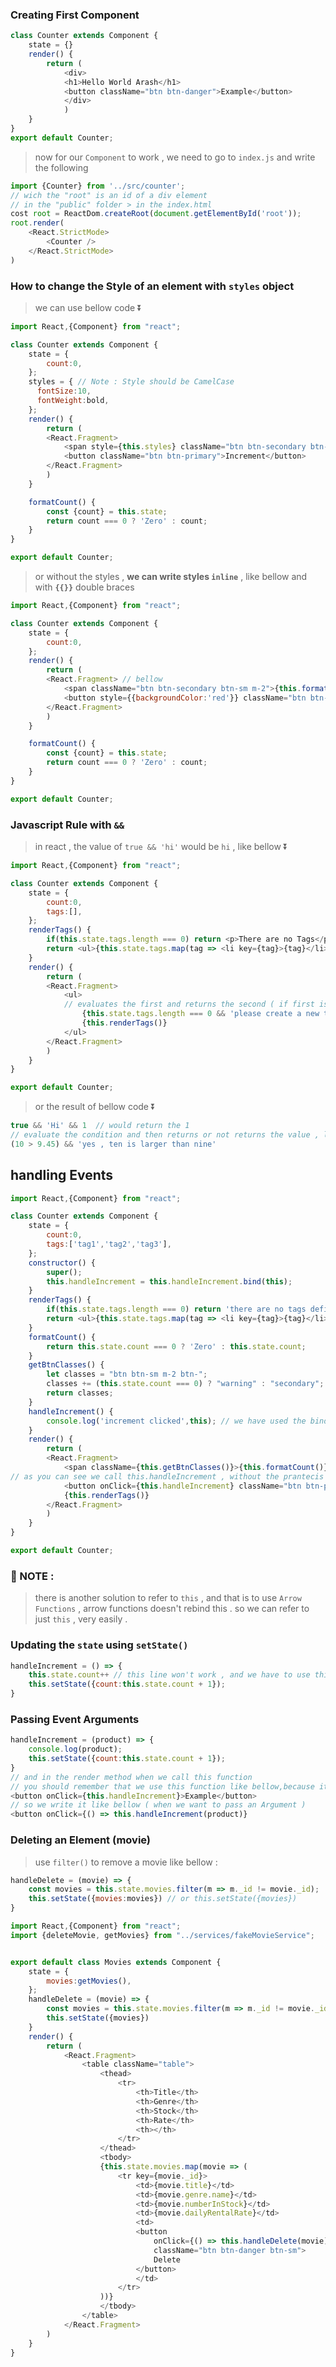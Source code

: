 ### Creating First Component

```javascript
class Counter extends Component {
    state = {}
	render() {
        return (
            <div>
            <h1>Hello World Arash</h1>
            <button className="btn btn-danger">Example</button>
            </div>
            )
    }
}
export default Counter;
```

> now for our `Component` to work , we need to go to `index.js` and write the following

```javascript
import {Counter} from '../src/counter';
// wich the "root" is an id of a div element
// in the "public" folder > in the index.html
cost root = ReactDom.createRoot(document.getElementById('root'));
root.render(
	<React.StrictMode>
    	<Counter />
    </React.StrictMode>
)
```

### How to change the Style of an element with `styles` object

> we can use bellow code :arrow_double_down:

```javascript
import React,{Component} from "react";

class Counter extends Component {
    state = {
        count:0,
    };
    styles = { // Note : Style should be CamelCase
      fontSize:10,
      fontWeight:bold,
    };
    render() {
        return (
        <React.Fragment>
            <span style={this.styles} className="btn btn-secondary btn-sm m-2">{this.formatCount()}</span>
            <button className="btn btn-primary">Increment</button>
        </React.Fragment>
        )
    }

    formatCount() {
        const {count} = this.state;
        return count === 0 ? 'Zero' : count;
    }
}

export default Counter;
```

> or without the styles , __we can write styles `inline`__ , like bellow and with __`{{}}`__ double braces

```javascript
import React,{Component} from "react";

class Counter extends Component {
    state = {
        count:0,
    };
    render() {
        return (
        <React.Fragment> // bellow
            <span className="btn btn-secondary btn-sm m-2">{this.formatCount()}</span>
            <button style={{backgroundColor:'red'}} className="btn btn-primary">Increment</button>
        </React.Fragment>
        )
    }

    formatCount() {
        const {count} = this.state;
        return count === 0 ? 'Zero' : count;
    }
}

export default Counter;
```

### Javascript Rule with `&&`

> in react , the value of `true && 'hi'` would be `hi` , like bellow :arrow_double_down:

```javascript
import React,{Component} from "react";

class Counter extends Component {
    state = {
        count:0,
        tags:[],
    };
    renderTags() {
        if(this.state.tags.length === 0) return <p>There are no Tags</p>
        return <ul>{this.state.tags.map(tag => <li key={tag}>{tag}</li>)}</ul>
    }
    render() {
        return (
        <React.Fragment>
            <ul>
            // evaluates the first and returns the second ( if first is true )
                {this.state.tags.length === 0 && 'please create a new tag'} // returns the text
                {this.renderTags()}
            </ul>
        </React.Fragment>
        )
    }
}

export default Counter;
```

> or the result of bellow code :arrow_double_down:

```jsx
true && 'Hi' && 1  // would return the 1
// evaluate the condition and then returns or not returns the value , like bellow :
(10 > 9.45) && 'yes , ten is larger than nine'
```

## handling Events

```javascript
import React,{Component} from "react";

class Counter extends Component {
    state = {
        count:0,
        tags:['tag1','tag2','tag3'],
    };
    constructor() {
        super();
        this.handleIncrement = this.handleIncrement.bind(this);
    }
    renderTags() {
        if(this.state.tags.length === 0) return 'there are no tags defined';
        return <ul>{this.state.tags.map(tag => <li key={tag}>{tag}</li>)}</ul>
    }
    formatCount() {
        return this.state.count === 0 ? 'Zero' : this.state.count;
    }
    getBtnClasses() {
        let classes = "btn btn-sm m-2 btn-";
        classes += (this.state.count === 0) ? "warning" : "secondary";
        return classes;
    }
    handleIncrement() {
        console.log('increment clicked',this); // we have used the bind(this) method in the constructor as you can see .
    }
    render() {
        return (
        <React.Fragment>
            <span className={this.getBtnClasses()}>{this.formatCount()}</span>
// as you can see we call this.handleIncrement , without the prantecis .
            <button onClick={this.handleIncrement} className="btn btn-primary">Increment</button>
            {this.renderTags()}
        </React.Fragment>
        )
    }
}

export default Counter;
```

### :musical_note: NOTE :

> there is another solution to refer to `this` , and that is to use `Arrow Functions` , arrow functions doesn't rebind this . so we can refer to just `this` , very easily .

### Updating the `state` using `setState()` 

```javascript
handleIncrement = () => {
    this.state.count++ // this line won't work , and we have to use this.setState()
    this.setState({count:this.state.count + 1});
}
```

### Passing Event Arguments

```javascript
handleIncrement = (product) => {
    console.log(product);
    this.setState({count:this.state.count + 1});
}
// and in the render method when we call this function
// you should remember that we use this function like bellow,because it dosn't have return
<button onClick={this.handleIncrement}>Example</button>
// so we write it like bellow ( when we want to pass an Argument )
<button onClick={() => this.handleIncrement(product)}
```

### Deleting an Element (movie)

> use `filter()` to remove a movie like bellow :

```javascript
handleDelete = (movie) => {
    const movies = this.state.movies.filter(m => m._id != movie._id);
    this.setState({movies:movies}) // or this.setState({movies})
}
```

```javascript
import React,{Component} from "react";
import {deleteMovie, getMovies} from "../services/fakeMovieService";


export default class Movies extends Component {
    state = {
        movies:getMovies(),
    };
    handleDelete = (movie) => {
        const movies = this.state.movies.filter(m => m._id != movie._id);
        this.setState({movies})
    }
    render() {
        return (
            <React.Fragment>
                <table className="table">
                    <thead>
                        <tr>
                            <th>Title</th>
                            <th>Genre</th>
                            <th>Stock</th>
                            <th>Rate</th>
                            <th></th>
                        </tr>
                    </thead>
                    <tbody>
                    {this.state.movies.map(movie => (
                        <tr key={movie._id}>
                            <td>{movie.title}</td>
                            <td>{movie.genre.name}</td>
                            <td>{movie.numberInStock}</td>
                            <td>{movie.dailyRentalRate}</td>
                            <td>
                            <button
                                onClick={() => this.handleDelete(movie)}
                                className="btn btn-danger btn-sm">
                                Delete
                            </button>
                            </td>
                        </tr>
                    ))}
                    </tbody>
                </table>
            </React.Fragment>
        )
    }
}
```

